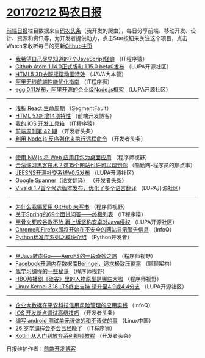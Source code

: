 # [20170212 码农日报](12.md)

[前端日报](https://qdkfweb.cn/c/news)栏目数据来自[码农头条](https://toutiao.qdkfweb.cn/)（我开发的爬虫），每日分享前端、移动开发、设计、资源和资讯等，为开发者提供动力，点击Star按钮来关注这个项目，点击Watch来收听每日的更新[Github主页](https://github.com/kujian/frontendDaily)
* [我希望自己尽早知道的7个JavaScript怪癖](https://toutiao.qdkfweb.cn/25910.html) （IT程序猿）
* [Github Atom 1.14.0正式版和 1.15.0 beta0发布](https://toutiao.qdkfweb.cn/25888.html) （LUPA开源社区）
* [HTML5 3D衣服摇摆动画特效](https://toutiao.qdkfweb.cn/25894.html) （JAVA大本营）
* [阿里无线前端性能优化指南](https://toutiao.qdkfweb.cn/25934.html) （IT程序狮）
* [egg 0.11发布，阿里开源的企业级Node.js框架](https://toutiao.qdkfweb.cn/25891.html) （LUPA开源社区）

***
* [浅析 React 生命周期](https://toutiao.qdkfweb.cn/25921.html) （SegmentFault）
* [HTML 5.1新增14项特性](https://toutiao.qdkfweb.cn/25938.html) （前端开发博客）
* [我的 iOS 开发工具箱](https://toutiao.qdkfweb.cn/25911.html) （IT程序猿）
* [前端周刊第 42 期](https://toutiao.qdkfweb.cn/25904.html) （开发者头条）
* [利用 Node.js 反序列化来执行远程命令](https://toutiao.qdkfweb.cn/25902.html) （开发者头条）

***
* [使用 NW.js 将 Web 应用打包为桌面应用](https://toutiao.qdkfweb.cn/25929.html) （程序师视野）
* [合法练习黑客技术？这15个网站也许可以帮到你](https://toutiao.qdkfweb.cn/25933.html) （酷勤网-程序员的那点事）
* [JEESNS开源社交系统V0.5发布](https://toutiao.qdkfweb.cn/25893.html) （LUPA开源社区）
* [Google Spanner（论文翻译）](https://toutiao.qdkfweb.cn/25906.html) （开发者头条）
* [Vivaldi 1.7首个候选版本发布，优化了多个语言翻译](https://toutiao.qdkfweb.cn/25886.html) （LUPA开源社区）

***
* [为什么我偏爱用 GitHub 来写书](https://toutiao.qdkfweb.cn/25931.html) （程序师视野）
* [关于Spring的69个面试问答——终极列表](https://toutiao.qdkfweb.cn/25913.html) （IT程序猿）
* [甲骨文死咬谷歌不放 再上诉坚称安卓对Java侵权](https://toutiao.qdkfweb.cn/25945.html) （LUPA开源社区）
* [Chrome和Firefox即将开始在不安全的网站显示警告信息](https://toutiao.qdkfweb.cn/25869.html) （InfoQ）
* [Python标准库系列之模块介绍](https://toutiao.qdkfweb.cn/25884.html) （Python开发者）

***
* [从Java转向Go——AeroFS的一段奇妙之旅](https://toutiao.qdkfweb.cn/25926.html) （程序师视野）
* [Facebook开源内存数据库Beringei，追求极致压缩率](https://toutiao.qdkfweb.cn/25885.html) （聊聊架构）
* [我学习编程的一些秘诀](https://toutiao.qdkfweb.cn/25927.html) （程序师视野）
* [HBO热播剧《硅谷》里的人物原型是哪些大咖](https://toutiao.qdkfweb.cn/25928.html) （程序师视野）
* [Linux Kernel 3.18 LTS终止支持 请升至4.9或4.4分支](https://toutiao.qdkfweb.cn/25887.html) （LUPA开源社区）

***
* [企业大数据在平安科技信用风险管理的应用实践](https://toutiao.qdkfweb.cn/25867.html) （InfoQ）
* [iOS 开发断点调试高级技巧](https://toutiao.qdkfweb.cn/25901.html) （开发者头条）
* [编写 android 测试单元该做的和不该做的事](https://toutiao.qdkfweb.cn/25881.html) （Linux中国）
* [26 岁学编程会不会已经晚了](https://toutiao.qdkfweb.cn/25935.html) （IT程序狮）
* [Kotlin 从入门到放弃系列视频教程](https://toutiao.qdkfweb.cn/25905.html) （开发者头条）

日报维护作者：[前端开发博客](https://qdkfweb.cn/) 